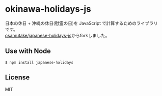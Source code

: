 # okinawa-holidays-js

日本の休日 + 沖縄の休日(慰霊の日)を JavaScript で計算するためのライブラリです。  
[osamutake/japanese-holidays-js](https://github.com/osamutake/japanese-holidays-js)からforkしました。

## Use with Node

    $ npm install japanese-holidays

## License

MIT
